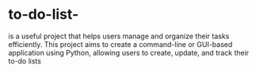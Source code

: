 # to-do-list-
is a useful project that helps users manage and organize their tasks efficiently. This project aims to create a command-line or GUI-based application using Python, allowing  users to create, update, and track their to-do lists

